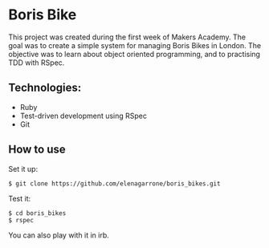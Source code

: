 Boris Bike
==========
This project was created during the first week of Makers Academy.
The goal was to create a simple system for managing Boris Bikes in London. 
The objective was to learn about object oriented programming, and to practising TDD with RSpec.

Technologies:
------------
- Ruby
- Test-driven development using RSpec
- Git

How to use
---------

Set it up:
```shell
$ git clone https://github.com/elenagarrone/boris_bikes.git
```
Test it:
```shell
$ cd boris_bikes
$ rspec
```
You can also play with it in irb.